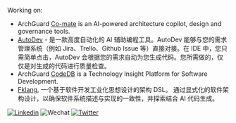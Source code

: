 Working on:

- ArchGuard [Co-mate](https://github.com/archguard/co-mate) is an AI-powered architecture copilot, design and governance tools.
- [AutoDev](https://github.com/unit-mesh/auto-dev) - 是一款高度自动化的 AI 辅助编程工具。AutoDev 能够与您的需求管理系统（例如 Jira、Trello、Github Issue 等）直接对接。在 IDE 中，您只需简单点击，AutoDev 会根据您的需求自动为您生成代码。您所需做的，仅仅是对生成的代码进行质量检查。
- ArchGuard [CodeDB](https://github.com/archguard/codedb-poc) is a Technology Insight Platform for Software Development.
- [Fklang](https://github.com/feakin/fklang), 一个基于软件开发工业化思想设计的架构 DSL。 通过显式化的软件架构设计，以确保软件系统描述与实现的一致性，并探索结合 AI 代码生成。

[![Linkedin](https://img.shields.io/badge/-LinkedIn-blue?style=flat&logo=Linkedin&logoColor=white)](https://www.linkedin.com/in/phodal/)
![Wechat](https://img.shields.io/badge/-phodal02-green?style=flat&logo=Wechat&logoColor=white)
[![Twitter](https://img.shields.io/badge/-Twitter-blue?style=flat&logo=Twitter&logoColor=white)](https://twitter.com/phodal_huang)
